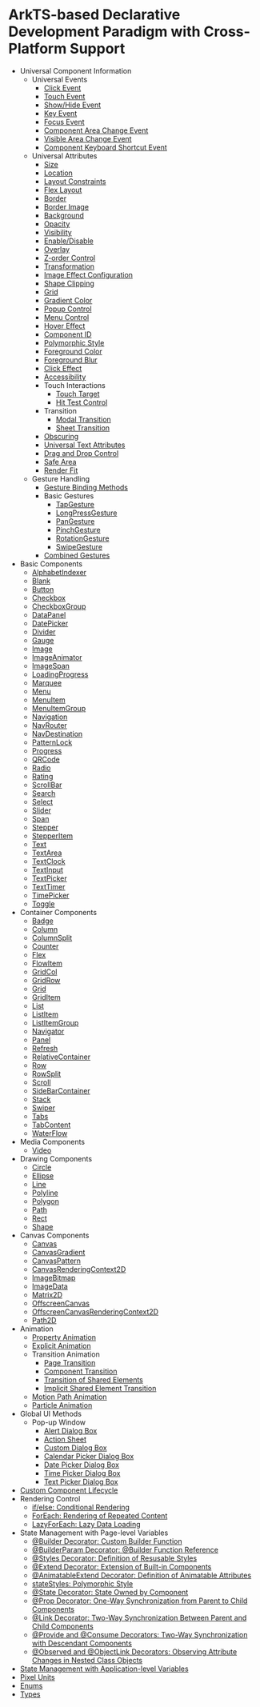 # ArkTS-based Declarative Development Paradigm with Cross-Platform Support

- Universal Component Information
  - Universal Events
    - [Click Event](ts-universal-events-click.md)
    - [Touch Event](ts-universal-events-touch.md)
    - [Show/Hide Event](ts-universal-events-show-hide.md)
    - [Key Event](ts-universal-events-key.md)
    - [Focus Event](ts-universal-focus-event.md)
    - [Component Area Change Event](ts-universal-component-area-change-event.md)
    - [Visible Area Change Event](ts-universal-component-visible-area-change-event.md)
    - [Component Keyboard Shortcut Event](ts-universal-events-keyboardshortcut.md)
  - Universal Attributes
    - [Size](ts-universal-attributes-size.md)
    - [Location](ts-universal-attributes-location.md)
    - [Layout Constraints](ts-universal-attributes-layout-constraints.md)
    - [Flex Layout](ts-universal-attributes-flex-layout.md)
    - [Border](ts-universal-attributes-border.md)
    - [Border Image](ts-universal-attributes-border-image.md)
    - [Background](ts-universal-attributes-background.md)
    - [Opacity](ts-universal-attributes-opacity.md)
    - [Visibility](ts-universal-attributes-visibility.md)
    - [Enable/Disable](ts-universal-attributes-enable.md)
    - [Overlay](ts-universal-attributes-overlay.md)
    - [Z-order Control](ts-universal-attributes-z-order.md)
    - [Transformation](ts-universal-attributes-transformation.md)
    - [Image Effect Configuration](ts-universal-attributes-image-effect.md)
    - [Shape Clipping](ts-universal-attributes-sharp-clipping.md)
    - [Grid](ts-universal-attributes-grid.md)
    - [Gradient Color](ts-universal-attributes-gradient-color.md)
    - [Popup Control](ts-universal-attributes-popup.md)
    - [Menu Control](ts-universal-attributes-menu.md)
    - [Hover Effect](ts-universal-attributes-hover-effect.md)
    - [Component ID](ts-universal-attributes-component-id.md)
    - [Polymorphic Style](ts-universal-attributes-polymorphic-style.md)
    - [Foreground Color](ts-universal-attributes-foreground-color.md)
    - [Foreground Blur](ts-universal-attributes-foreground-blur-style.md)
    - [Click Effect](ts-universal-attributes-click-effect.md)
    - [Accessibility](ts-universal-attributes-accessibility.md)
    - Touch Interactions
      - [Touch Target](ts-universal-attributes-touch-target.md)
      - [Hit Test Control](ts-universal-attributes-hit-test-behavior.md)
    - Transition
      - [Modal Transition](ts-universal-attributes-modal-transition.md)
      - [Sheet Transition](ts-universal-attributes-sheet-transition.md)
  	- [Obscuring](ts-universal-attributes-obscured.md)
  	- [Universal Text Attributes](ts-universal-attributes-text-style.md)
  	- [Drag and Drop Control](ts-universal-attributes-drag-drop.md)
  	- [Safe Area](ts-universal-attributes-expand-safe-area.md)
  	- [Render Fit](ts-universal-attributes-renderfit.md)
  - Gesture Handling
    - [Gesture Binding Methods](ts-gesture-settings.md)
    - Basic Gestures
      - [TapGesture](ts-basic-gestures-tapgesture.md)
      - [LongPressGesture](ts-basic-gestures-longpressgesture.md)
      - [PanGesture](ts-basic-gestures-pangesture.md)
      - [PinchGesture](ts-basic-gestures-pinchgesture.md)
      - [RotationGesture](ts-basic-gestures-rotationgesture.md)
      - [SwipeGesture](ts-basic-gestures-swipegesture.md)
    - [Combined Gestures](ts-combined-gestures.md)
- Basic Components
  - [AlphabetIndexer](ts-container-alphabet-indexer.md)
  - [Blank](ts-basic-components-blank.md)
  - [Button](ts-basic-components-button.md)
  - [Checkbox](ts-basic-components-checkbox.md)
  - [CheckboxGroup](ts-basic-components-checkboxgroup.md)
  - [DataPanel](ts-basic-components-datapanel.md)
  - [DatePicker](ts-basic-components-datepicker.md)
  - [Divider](ts-basic-components-divider.md)
  - [Gauge](ts-basic-components-gauge.md)
  - [Image](ts-basic-components-image.md)
  - [ImageAnimator](ts-basic-components-imageanimator.md)
  - [ImageSpan](ts-basic-components-imagespan.md)
  - [LoadingProgress](ts-basic-components-loadingprogress.md)
  - [Marquee](ts-basic-components-marquee.md)
  - [Menu](ts-basic-components-menu.md)
  - [MenuItem](ts-basic-components-menuitem.md)
  - [MenuItemGroup](ts-basic-components-menuitemgroup.md)
  - [Navigation](ts-basic-components-navigation.md)
  - [NavRouter](ts-basic-components-navrouter.md)
  - [NavDestination](ts-basic-components-navdestination.md)
  - [PatternLock](ts-basic-components-patternlock.md)
  - [Progress](ts-basic-components-progress.md)
  - [QRCode](ts-basic-components-qrcode.md)
  - [Radio](ts-basic-components-radio.md)
  - [Rating](ts-basic-components-rating.md)
  - [ScrollBar](ts-basic-components-scrollbar.md)
  - [Search](ts-basic-components-search.md)
  - [Select](ts-basic-components-select.md)
  - [Slider](ts-basic-components-slider.md)
  - [Span](ts-basic-components-span.md)
  - [Stepper](ts-basic-components-stepper.md)
  - [StepperItem](ts-basic-components-stepperitem.md)
  - [Text](ts-basic-components-text.md)
  - [TextArea](ts-basic-components-textarea.md)
  - [TextClock](ts-basic-components-textclock.md)
  - [TextInput](ts-basic-components-textinput.md)
  - [TextPicker](ts-basic-components-textpicker.md)
  - [TextTimer](ts-basic-components-texttimer.md)
  - [TimePicker](ts-basic-components-timepicker.md)
  - [Toggle](ts-basic-components-toggle.md)
- Container Components
  - [Badge](ts-container-badge.md)
  - [Column](ts-container-column.md)
  - [ColumnSplit](ts-container-columnsplit.md)
  - [Counter](ts-container-counter.md)
  - [Flex](ts-container-flex.md)
  - [FlowItem](ts-container-flowitem.md)
  - [GridCol](ts-container-gridcol.md)
  - [GridRow](ts-container-gridrow.md)
  - [Grid](ts-container-grid.md)
  - [GridItem](ts-container-griditem.md)
  - [List](ts-container-list.md)
  - [ListItem](ts-container-listitem.md)
  - [ListItemGroup](ts-container-listitemgroup.md)
  - [Navigator](ts-container-navigator.md)
  - [Panel](ts-container-panel.md)
  - [Refresh](ts-container-refresh.md)
  - [RelativeContainer](ts-container-relativecontainer.md)
  - [Row](ts-container-row.md)
  - [RowSplit](ts-container-rowsplit.md)
  - [Scroll](ts-container-scroll.md)
  - [SideBarContainer](ts-container-sidebarcontainer.md)
  - [Stack](ts-container-stack.md)
  - [Swiper](ts-container-swiper.md)
  - [Tabs](ts-container-tabs.md)
  - [TabContent](ts-container-tabcontent.md)
  - [WaterFlow](ts-container-waterflow.md)
- Media Components
  - [Video](ts-media-components-video.md)
- Drawing Components
  - [Circle](ts-drawing-components-circle.md)
  - [Ellipse](ts-drawing-components-ellipse.md)
  - [Line](ts-drawing-components-line.md)
  - [Polyline](ts-drawing-components-polyline.md)
  - [Polygon](ts-drawing-components-polygon.md)
  - [Path](ts-drawing-components-path.md)
  - [Rect](ts-drawing-components-rect.md)
  - [Shape](ts-drawing-components-shape.md)
- Canvas Components
  - [Canvas](ts-components-canvas-canvas.md)
  - [CanvasGradient](ts-components-canvas-canvasgradient.md)
  - [CanvasPattern](ts-components-canvas-canvaspattern.md)
  - [CanvasRenderingContext2D](ts-canvasrenderingcontext2d.md)
  - [ImageBitmap](ts-components-canvas-imagebitmap.md)
  - [ImageData](ts-components-canvas-imagedata.md)
  - [Matrix2D](ts-components-canvas-matrix2d.md)
  - [OffscreenCanvas](ts-components-offscreencanvas.md)
  - [OffscreenCanvasRenderingContext2D](ts-offscreencanvasrenderingcontext2d.md)
  - [Path2D](ts-components-canvas-path2d.md)
- Animation
  - [Property Animation](ts-animatorproperty.md)
  - [Explicit Animation](ts-explicit-animation.md)
  - Transition Animation
    - [Page Transition](ts-page-transition-animation.md)
    - [Component Transition](ts-transition-animation-component.md)
    - [Transition of Shared Elements](ts-transition-animation-shared-elements.md)
    - [Implicit Shared Element Transition](ts-transition-animation-geometrytransition.md)
  - [Motion Path Animation](ts-motion-path-animation.md)
  - [Particle Animation](ts-particle-animation.md)
- Global UI Methods
  - Pop-up Window
    - [Alert Dialog Box](ts-methods-alert-dialog-box.md)
    - [Action Sheet](ts-methods-action-sheet.md)
    - [Custom Dialog Box](ts-methods-custom-dialog-box.md)
    - [Calendar Picker Dialog Box](ts-methods-calendarpicker-dialog.md)
    - [Date Picker Dialog Box](ts-methods-datepicker-dialog.md)
    - [Time Picker Dialog Box](ts-methods-timepicker-dialog.md)
    - [Text Picker Dialog Box](ts-methods-textpicker-dialog.md)
- [Custom Component Lifecycle](ts-custom-component-lifecycle.md)
- Rendering Control
  - [if/else: Conditional Rendering](arkts-rendering-control-ifelse.md)
  - [ForEach: Rendering of Repeated Content](arkts-rendering-control-foreach.md)
  - [LazyForEach: Lazy Data Loading](arkts-rendering-control-lazyforeach.md)
- State Management with Page-level Variables
  - [\@Builder Decorator: Custom Builder Function](https://gitee.com/openharmony/docs/blob/master/en/application-dev/quick-start/arkts-builder.md)
  - [\@BuilderParam Decorator: \@Builder Function Reference](https://gitee.com/openharmony/docs/blob/master/en/application-dev/quick-start/arkts-builderparam.md)
  - [\@Styles Decorator: Definition of Resusable Styles](https://gitee.com/openharmony/docs/blob/master/en/application-dev/quick-start/arkts-style.md)
  - [\@Extend Decorator: Extension of Built-in Components](https://gitee.com/openharmony/docs/blob/master/en/application-dev/quick-start/arkts-extend.md)
  - [\@AnimatableExtend Decorator: Definition of Animatable Attributes](https://gitee.com/openharmony/docs/blob/master/en/application-dev/quick-start/arkts-animatable-extend.md)
  - [stateStyles: Polymorphic Style](https://gitee.com/openharmony/docs/blob/master/en/application-dev/quick-start/arkts-statestyles.md)
  - [\@State Decorator: State Owned by Component](https://gitee.com/openharmony/docs/blob/master/en/application-dev/quick-start/arkts-state.md)
  - [\@Prop Decorator: One-Way Synchronization from Parent to Child Components](https://gitee.com/openharmony/docs/blob/master/en/application-dev/quick-start/arkts-prop.md)
  - [\@Link Decorator: Two-Way Synchronization Between Parent and Child Components](https://gitee.com/openharmony/docs/blob/master/en/application-dev/quick-start/arkts-link.md)
  - [\@Provide and \@Consume Decorators: Two-Way Synchronization with Descendant Components](https://gitee.com/openharmony/docs/blob/master/en/application-dev/quick-start/arkts-provide-and-consume.md)
  - [\@Observed and \@ObjectLink Decorators: Observing Attribute Changes in Nested Class Objects](https://gitee.com/openharmony/docs/blob/master/en/application-dev/quick-start/arkts-observed-and-objectlink.md)
- [State Management with Application-level Variables](ts-state-management.md)
- [Pixel Units](ts-pixel-units.md)
- [Enums](ts-appendix-enums.md)
- [Types](ts-types.md)
